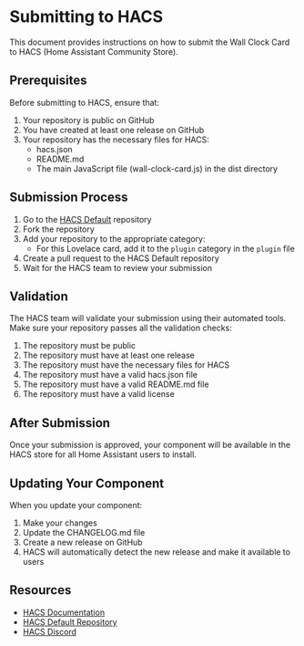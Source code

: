 # Submitting to HACS

This document provides instructions on how to submit the Wall Clock Card to HACS (Home Assistant Community Store).

## Prerequisites

Before submitting to HACS, ensure that:

1. Your repository is public on GitHub
2. You have created at least one release on GitHub
3. Your repository has the necessary files for HACS:
   - hacs.json
   - README.md
   - The main JavaScript file (wall-clock-card.js) in the dist directory

## Submission Process

1. Go to the [HACS Default](https://github.com/hacs/default) repository
2. Fork the repository
3. Add your repository to the appropriate category:
   - For this Lovelace card, add it to the `plugin` category in the `plugin` file
4. Create a pull request to the HACS Default repository
5. Wait for the HACS team to review your submission

## Validation

The HACS team will validate your submission using their automated tools. Make sure your repository passes all the validation checks:

1. The repository must be public
2. The repository must have at least one release
3. The repository must have the necessary files for HACS
4. The repository must have a valid hacs.json file
5. The repository must have a valid README.md file
6. The repository must have a valid license

## After Submission

Once your submission is approved, your component will be available in the HACS store for all Home Assistant users to install.

## Updating Your Component

When you update your component:

1. Make your changes
2. Update the CHANGELOG.md file
3. Create a new release on GitHub
4. HACS will automatically detect the new release and make it available to users

## Resources

- [HACS Documentation](https://hacs.xyz/docs/publish/start)
- [HACS Default Repository](https://github.com/hacs/default)
- [HACS Discord](https://discord.gg/apgchf8)